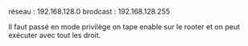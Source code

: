 réseau : 192.168.128.0
brodcast : 192.168.128.255

Il faut passé en mode privilège on tape enable sur le rooter et on peut exécuter avec tout les droit.

